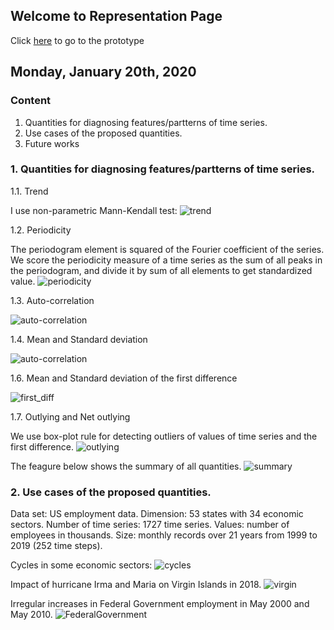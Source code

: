 ## Welcome to Representation Page
Click [here](https://idatavisualizationlab.github.io/B/congnostics/layout.html) to go to the prototype

## Monday, January 20th, 2020

### Content
1. Quantities for diagnosing features/partterns of time series.
2. Use cases of the proposed quantities.
3. Future works

### 1. Quantities for diagnosing features/partterns of time series.
1.1. Trend

I use non-parametric Mann-Kendall test:
![trend](Jan_19/trend.png)

1.2. Periodicity

The periodogram element is squared of the Fourier coefficient of the series. We score the periodicity measure of a time series as the sum of all peaks in the periodogram, and divide it by sum of all elements to get standardized value.
![periodicity](Jan_19/periodicity.png)

1.3. Auto-correlation

![auto-correlation](Jan_19/auto_correlation.png)

1.4. Mean and Standard deviation

![auto-correlation](Jan_19/mean_sd.png)

1.6. Mean and Standard deviation of the first difference

![first_diff](Jan_19/Net_mean_sd.png)

1.7. Outlying and Net outlying

We use box-plot rule for detecting outliers of values of time series and the first difference.
![outlying](Jan_19/outliers.png)

The feagure below shows the summary of all quantities.
![summary](Jan_19/example_measures.png)

### 2. Use cases of the proposed quantities.
Data set: US employment data.
Dimension: 53 states with 34 economic sectors.
Number of time series: 1727 time series.
Values: number of employees in thousands.
Size: monthly records over 21 years from 1999 to 2019 (252 time steps).

Cycles in some economic sectors:
![cycles](Jan_19/cycles.png)

Impact of hurricane Irma and Maria on Virgin Islands in 2018.
![virgin](Jan_19/virginIslands.png)

Irregular increases in Federal Government employment in May 2000 and May 2010.
![FederalGovernment](Jan_19/seasonal_AO.png)

